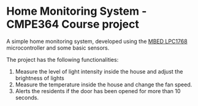 # Home Monitoring System - CMPE364 Course project

A simple home monitoring system, developed using the [MBED LPC1768](https://os.mbed.com/platforms/mbed-LPC1768/) microcontroller and some basic sensors.

The project has the following functionalities:
1. Measure the level of light intensity inside the house and adjust the brightness of lights
2. Measure the temperature inside the house and change the fan speed.
3. Alerts the residents if the door has been opened for more than 10 seconds.
